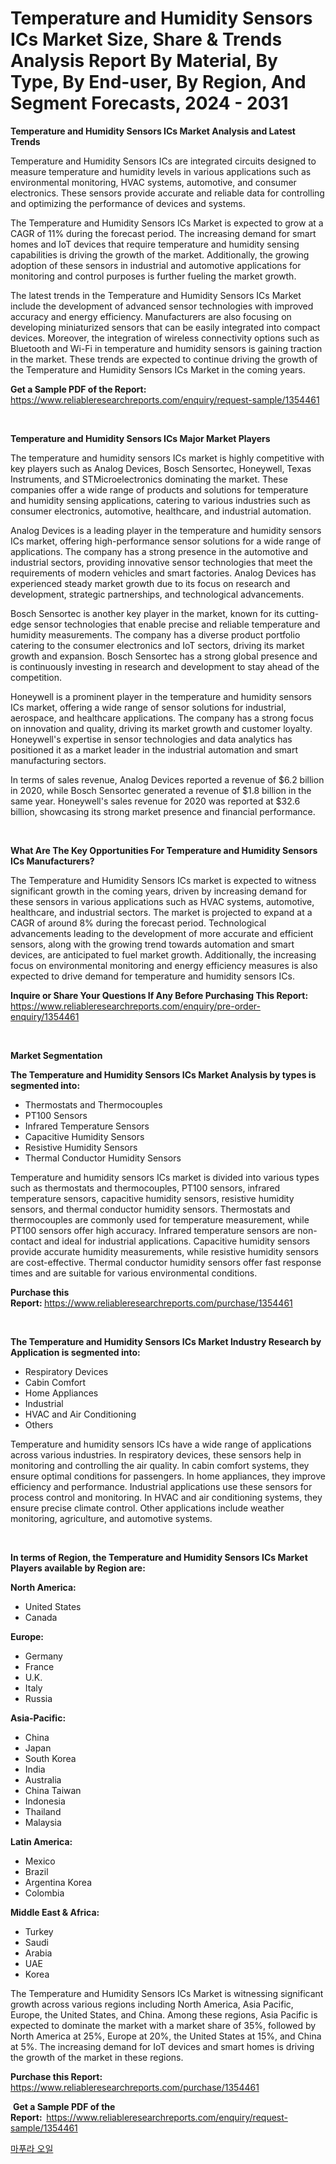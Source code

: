 <p><h1>Temperature and Humidity Sensors ICs Market Size, Share & Trends Analysis Report By Material, By Type, By End-user, By Region, And Segment Forecasts, 2024 - 2031</h1></p><p><strong>Temperature and Humidity Sensors ICs Market Analysis and Latest Trends</strong></p>
<p><p>Temperature and Humidity Sensors ICs are integrated circuits designed to measure temperature and humidity levels in various applications such as environmental monitoring, HVAC systems, automotive, and consumer electronics. These sensors provide accurate and reliable data for controlling and optimizing the performance of devices and systems.</p><p>The Temperature and Humidity Sensors ICs Market is expected to grow at a CAGR of 11% during the forecast period. The increasing demand for smart homes and IoT devices that require temperature and humidity sensing capabilities is driving the growth of the market. Additionally, the growing adoption of these sensors in industrial and automotive applications for monitoring and control purposes is further fueling the market growth.</p><p>The latest trends in the Temperature and Humidity Sensors ICs Market include the development of advanced sensor technologies with improved accuracy and energy efficiency. Manufacturers are also focusing on developing miniaturized sensors that can be easily integrated into compact devices. Moreover, the integration of wireless connectivity options such as Bluetooth and Wi-Fi in temperature and humidity sensors is gaining traction in the market. These trends are expected to continue driving the growth of the Temperature and Humidity Sensors ICs Market in the coming years.</p></p>
<p><strong>Get a Sample PDF of the Report:&nbsp;</strong> <a href="https://www.reliableresearchreports.com/enquiry/request-sample/1354461">https://www.reliableresearchreports.com/enquiry/request-sample/1354461</a></p>
<p>&nbsp;</p>
<p><strong>Temperature and Humidity Sensors ICs Major Market Players</strong></p>
<p><p>The temperature and humidity sensors ICs market is highly competitive with key players such as Analog Devices, Bosch Sensortec, Honeywell, Texas Instruments, and STMicroelectronics dominating the market. These companies offer a wide range of products and solutions for temperature and humidity sensing applications, catering to various industries such as consumer electronics, automotive, healthcare, and industrial automation.</p><p>Analog Devices is a leading player in the temperature and humidity sensors ICs market, offering high-performance sensor solutions for a wide range of applications. The company has a strong presence in the automotive and industrial sectors, providing innovative sensor technologies that meet the requirements of modern vehicles and smart factories. Analog Devices has experienced steady market growth due to its focus on research and development, strategic partnerships, and technological advancements.</p><p>Bosch Sensortec is another key player in the market, known for its cutting-edge sensor technologies that enable precise and reliable temperature and humidity measurements. The company has a diverse product portfolio catering to the consumer electronics and IoT sectors, driving its market growth and expansion. Bosch Sensortec has a strong global presence and is continuously investing in research and development to stay ahead of the competition.</p><p>Honeywell is a prominent player in the temperature and humidity sensors ICs market, offering a wide range of sensor solutions for industrial, aerospace, and healthcare applications. The company has a strong focus on innovation and quality, driving its market growth and customer loyalty. Honeywell's expertise in sensor technologies and data analytics has positioned it as a market leader in the industrial automation and smart manufacturing sectors.</p><p>In terms of sales revenue, Analog Devices reported a revenue of $6.2 billion in 2020, while Bosch Sensortec generated a revenue of $1.8 billion in the same year. Honeywell's sales revenue for 2020 was reported at $32.6 billion, showcasing its strong market presence and financial performance.</p></p>
<p>&nbsp;</p>
<p><strong>What Are The Key Opportunities For Temperature and Humidity Sensors ICs Manufacturers?</strong></p>
<p><p>The Temperature and Humidity Sensors ICs market is expected to witness significant growth in the coming years, driven by increasing demand for these sensors in various applications such as HVAC systems, automotive, healthcare, and industrial sectors. The market is projected to expand at a CAGR of around 8% during the forecast period. Technological advancements leading to the development of more accurate and efficient sensors, along with the growing trend towards automation and smart devices, are anticipated to fuel market growth. Additionally, the increasing focus on environmental monitoring and energy efficiency measures is also expected to drive demand for temperature and humidity sensors ICs.</p></p>
<p><strong>Inquire or Share Your Questions If Any Before Purchasing This Report:</strong> <a href="https://www.reliableresearchreports.com/enquiry/pre-order-enquiry/1354461">https://www.reliableresearchreports.com/enquiry/pre-order-enquiry/1354461</a></p>
<p>&nbsp;</p>
<p><strong>Market Segmentation</strong></p>
<p><strong>The Temperature and Humidity Sensors ICs Market Analysis by types is segmented into:</strong></p>
<p><ul><li>Thermostats and Thermocouples</li><li>PT100 Sensors</li><li>Infrared Temperature Sensors</li><li>Capacitive Humidity Sensors</li><li>Resistive Humidity Sensors</li><li>Thermal Conductor Humidity Sensors</li></ul></p>
<p><p>Temperature and humidity sensors ICs market is divided into various types such as thermostats and thermocouples, PT100 sensors, infrared temperature sensors, capacitive humidity sensors, resistive humidity sensors, and thermal conductor humidity sensors. Thermostats and thermocouples are commonly used for temperature measurement, while PT100 sensors offer high accuracy. Infrared temperature sensors are non-contact and ideal for industrial applications. Capacitive humidity sensors provide accurate humidity measurements, while resistive humidity sensors are cost-effective. Thermal conductor humidity sensors offer fast response times and are suitable for various environmental conditions.</p></p>
<p><strong>Purchase this Report:&nbsp;</strong><a href="https://www.reliableresearchreports.com/purchase/1354461">https://www.reliableresearchreports.com/purchase/1354461</a></p>
<p>&nbsp;</p>
<p><strong>The Temperature and Humidity Sensors ICs Market Industry Research by Application is segmented into:</strong></p>
<p><ul><li>Respiratory Devices</li><li>Cabin Comfort</li><li>Home Appliances</li><li>Industrial</li><li>HVAC and Air Conditioning</li><li>Others</li></ul></p>
<p><p>Temperature and humidity sensors ICs have a wide range of applications across various industries. In respiratory devices, these sensors help in monitoring and controlling the air quality. In cabin comfort systems, they ensure optimal conditions for passengers. In home appliances, they improve efficiency and performance. Industrial applications use these sensors for process control and monitoring. In HVAC and air conditioning systems, they ensure precise climate control. Other applications include weather monitoring, agriculture, and automotive systems.</p></p>
<p>&nbsp;</p>
<p><strong>In terms of Region, the Temperature and Humidity Sensors ICs Market Players available by Region are:</strong></p>
<p>
    <p> <strong> North America: </strong>
        <ul>
            <li>United States</li>
            <li>Canada</li>
        </ul>
        </p> 
    <p> <strong> Europe: </strong>
        <ul>
            <li>Germany</li>
            <li>France</li>
            <li>U.K.</li>
            <li>Italy</li>
            <li>Russia</li>
        </ul>
        </p> 
    <p> <strong> Asia-Pacific: </strong>
        <ul>
            <li>China</li>
            <li>Japan</li>
            <li>South Korea</li>
            <li>India</li>
            <li>Australia</li>
            <li>China Taiwan</li>
            <li>Indonesia</li>
            <li>Thailand</li>
            <li>Malaysia</li>
        </ul>
        </p> 
    <p> <strong> Latin America: </strong>
        <ul>
            <li>Mexico</li>
            <li>Brazil</li>
            <li>Argentina Korea</li>
            <li>Colombia</li>
        </ul>
        </p> 
    <p> <strong> Middle East & Africa: </strong>
        <ul>
            <li>Turkey</li>
            <li>Saudi</li>
            <li>Arabia</li>
            <li>UAE</li>
            <li>Korea</li>
        </ul>
    </p>
    </p>
<p><p>The Temperature and Humidity Sensors ICs Market is witnessing significant growth across various regions including North America, Asia Pacific, Europe, the United States, and China. Among these regions, Asia Pacific is expected to dominate the market with a market share of 35%, followed by North America at 25%, Europe at 20%, the United States at 15%, and China at 5%. The increasing demand for IoT devices and smart homes is driving the growth of the market in these regions.</p></p>
<p><strong>Purchase this Report: </strong><a href="https://www.reliableresearchreports.com/purchase/1354461">https://www.reliableresearchreports.com/purchase/1354461</a></p>
<p>&nbsp;<strong>Get a Sample PDF of the Report:&nbsp;&nbsp;</strong><a href="https://www.reliableresearchreports.com/enquiry/request-sample/1354461">https://www.reliableresearchreports.com/enquiry/request-sample/1354461</a></p>
<p><strong></strong></p>
<p><p><a href="https://github.com/idcefvhkdut6/Market-Research-Report-List-1/blob/main/628836212779.md">마푸라 오일</a></p></p>